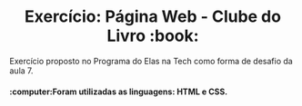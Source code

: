 <h1 align="center">Exercício: Página Web - Clube do Livro :book:</h1>
<p>Exercício proposto no Programa do Elas na Tech como forma de desafio da aula 7.</p>
<h4>:computer:Foram utilizadas as linguagens: HTML e CSS.</h4>
